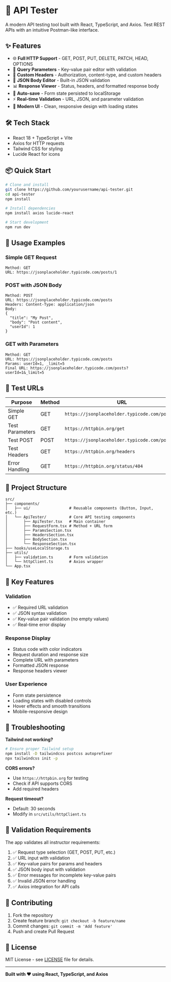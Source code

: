 # 🚀 API Tester

A modern API testing tool built with React, TypeScript, and Axios. Test REST APIs with an intuitive Postman-like interface.

## ✨ Features

- 🌐 **Full HTTP Support** - GET, POST, PUT, DELETE, PATCH, HEAD, OPTIONS
- 📝 **Query Parameters** - Key-value pair editor with validation
- 🔧 **Custom Headers** - Authorization, content-type, and custom headers
- 📄 **JSON Body Editor** - Built-in JSON validation
- 📊 **Response Viewer** - Status, headers, and formatted response body
- 💾 **Auto-save** - Form state persisted to localStorage
- ⚡ **Real-time Validation** - URL, JSON, and parameter validation
- 🎨 **Modern UI** - Clean, responsive design with loading states

## 🛠️ Tech Stack

- React 18 + TypeScript + Vite
- Axios for HTTP requests
- Tailwind CSS for styling
- Lucide React for icons

## 📦 Quick Start

```bash
# Clone and install
git clone https://github.com/yourusername/api-tester.git
cd api-tester
npm install

# Install dependencies
npm install axios lucide-react

# Start development
npm run dev
```

## 🚀 Usage Examples

### Simple GET Request
```
Method: GET
URL: https://jsonplaceholder.typicode.com/posts/1
```

### POST with JSON Body
```
Method: POST
URL: https://jsonplaceholder.typicode.com/posts
Headers: Content-Type: application/json
Body:
{
  "title": "My Post",
  "body": "Post content",
  "userId": 1
}
```

### GET with Parameters
```
Method: GET
URL: https://jsonplaceholder.typicode.com/posts
Params: userId=1, _limit=5
Final URL: https://jsonplaceholder.typicode.com/posts?userId=1&_limit=5
```

## 🧪 Test URLs

| Purpose | Method | URL |
|---------|--------|-----|
| Simple GET | GET | `https://jsonplaceholder.typicode.com/posts/1` |
| Test Parameters | GET | `https://httpbin.org/get` |
| Test POST | POST | `https://jsonplaceholder.typicode.com/posts` |
| Test Headers | GET | `https://httpbin.org/headers` |
| Error Handling | GET | `https://httpbin.org/status/404` |

## 📁 Project Structure

```
src/
├── components/
│   ├── ui/                 # Reusable components (Button, Input, etc.)
│   └── ApiTester/          # Core API testing components
│       ├── ApiTester.tsx   # Main container
│       ├── RequestForm.tsx # Method + URL form
│       ├── ParamsSection.tsx
│       ├── HeadersSection.tsx
│       ├── BodySection.tsx
│       └── ResponseSection.tsx
├── hooks/useLocalStorage.ts
├── utils/
│   ├── validation.ts       # Form validation
│   └── httpClient.ts       # Axios wrapper
└── App.tsx
```

## 🔧 Key Features

### Validation
- ✅ Required URL validation
- ✅ JSON syntax validation
- ✅ Key-value pair validation (no empty values)
- ✅ Real-time error display

### Response Display
- Status code with color indicators
- Request duration and response size
- Complete URL with parameters
- Formatted JSON response
- Response headers viewer

### User Experience
- Form state persistence
- Loading states with disabled controls
- Hover effects and smooth transitions
- Mobile-responsive design

## 🐛 Troubleshooting

**Tailwind not working?**
```bash
# Ensure proper Tailwind setup
npm install -D tailwindcss postcss autoprefixer
npx tailwindcss init -p
```

**CORS errors?**
- Use `https://httpbin.org` for testing
- Check if API supports CORS
- Add required headers

**Request timeout?**
- Default: 30 seconds
- Modify in `src/utils/httpClient.ts`

## 📝 Validation Requirements

The app validates all instructor requirements:

1. ✅ Request type selection (GET, POST, PUT, etc.)
2. ✅ URL input with validation
3. ✅ Key-value pairs for params and headers
4. ✅ JSON body input with validation
5. ✅ Error messages for incomplete key-value pairs
6. ✅ Invalid JSON error handling
7. ✅ Axios integration for API calls

## 🤝 Contributing

1. Fork the repository
2. Create feature branch: `git checkout -b feature/name`
3. Commit changes: `git commit -m 'Add feature'`
4. Push and create Pull Request

## 📄 License

MIT License - see [LICENSE](LICENSE) file for details.

---

**Built with ❤️ using React, TypeScript, and Axios**